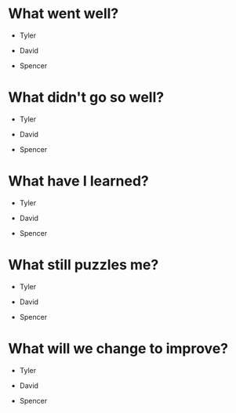 # What went well?   
* Tyler    

* David   

* Spencer   

# What didn't go so well?   
* Tyler    

* David  

* Spencer   

# What have I learned?   
* Tyler      

* David   

* Spencer   

# What still puzzles me?   
* Tyler   

* David   

* Spencer   

# What will we change to improve?   
* Tyler   

* David   

* Spencer   
